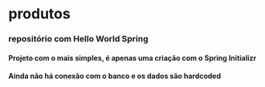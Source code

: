 # produtos

### repositório com Hello World Spring

#### Projeto com o mais simples, é apenas uma criação com o Spring Initializr
#### Ainda não há conexão com o banco e os dados são hardcoded
